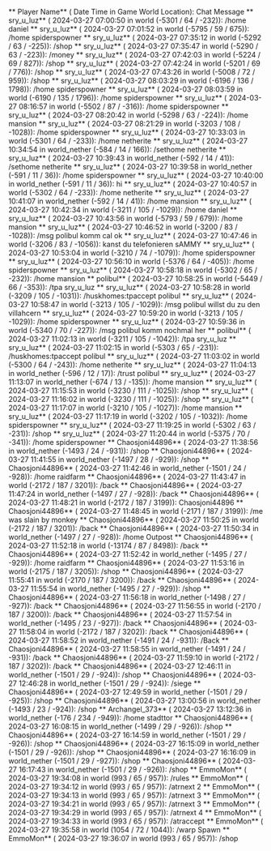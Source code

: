 ** Player Name** ( Date  Time in  Game World Location):  Chat Message
** sry_u_luz** ( 2024-03-27  07:00:50 in  world (-5301 / 64 / -232)): /home daniel
** sry_u_luz** ( 2024-03-27  07:01:52 in  world (-5795 / 59 / 675)): /home spiderspowner
** sry_u_luz** ( 2024-03-27  07:35:12 in  world (-5292 / 63 / -225)): /shop
** sry_u_luz** ( 2024-03-27  07:35:47 in  world (-5290 / 63 / -223)): /money
** sry_u_luz** ( 2024-03-27  07:42:03 in  world (-5224 / 69 / 827)): /shop
** sry_u_luz** ( 2024-03-27  07:42:24 in  world (-5201 / 69 / 776)): /shop
** sry_u_luz** ( 2024-03-27  07:43:26 in  world (-5008 / 72 / 959)): /shop
** sry_u_luz** ( 2024-03-27  08:03:29 in  world (-6196 / 136 / 1798)): /home spiderspowner
** sry_u_luz** ( 2024-03-27  08:03:59 in  world (-6190 / 135 / 1796)): /home spiderspowner
** sry_u_luz** ( 2024-03-27  08:16:57 in  world (-5502 / 87 / -316)): /home spiderspowner
** sry_u_luz** ( 2024-03-27  08:20:42 in  world (-5298 / 63 / -224)): /home mansion
** sry_u_luz** ( 2024-03-27  08:21:29 in  world (-3203 / 108 / -1028)): /home spiderspowner
** sry_u_luz** ( 2024-03-27  10:33:03 in  world (-5301 / 64 / -233)): /home netherite
** sry_u_luz** ( 2024-03-27  10:34:54 in  world_nether (-584 / 14 / 166)): /sethome netherite
** sry_u_luz** ( 2024-03-27  10:39:43 in  world_nether (-592 / 14 / 41)): /sethome netherite
** sry_u_luz** ( 2024-03-27  10:39:58 in  world_nether (-591 / 11 / 36)): /home spiderspowner
** sry_u_luz** ( 2024-03-27  10:40:00 in  world_nether (-591 / 11 / 36)): hi
** sry_u_luz** ( 2024-03-27  10:40:57 in  world (-5302 / 64 / -233)): /home netherite
** sry_u_luz** ( 2024-03-27  10:41:07 in  world_nether (-592 / 14 / 41)): /home mansion
** sry_u_luz** ( 2024-03-27  10:42:34 in  world (-3211 / 105 / -1029)): /home daniel
** sry_u_luz** ( 2024-03-27  10:43:56 in  world (-5793 / 59 / 679)): /home mansion
** sry_u_luz** ( 2024-03-27  10:46:52 in  world (-3200 / 83 / -1028)): /msg polibul komm cal ok
** sry_u_luz** ( 2024-03-27  10:47:46 in  world (-3206 / 83 / -1056)): kanst du telefonieren sAMMY
** sry_u_luz** ( 2024-03-27  10:53:04 in  world (-3210 / 74 / -1079)): /home spiderspowner
** sry_u_luz** ( 2024-03-27  10:56:10 in  world (-5376 / 64 / -405)): /home spiderspowner
** sry_u_luz** ( 2024-03-27  10:58:18 in  world (-5302 / 65 / -232)): /home mansion
** polibul** ( 2024-03-27  10:58:25 in  world (-5449 / 66 / -353)): /tpa sry_u_luz
** sry_u_luz** ( 2024-03-27  10:58:28 in  world (-3209 / 105 / -1031)): /huskhomes:tpaccept polibul
** sry_u_luz** ( 2024-03-27  10:58:47 in  world (-3213 / 105 / -1029)): /msg polibul willst du zu den villahcern
** sry_u_luz** ( 2024-03-27  10:59:20 in  world (-3213 / 105 / -1029)): /home spiderspowner
** sry_u_luz** ( 2024-03-27  10:59:36 in  world (-5340 / 70 / -227)): /msg polibul komm nochmal her
** polibul** ( 2024-03-27  11:02:13 in  world (-3211 / 105 / -1042)): /tpa sry_u_luz
** sry_u_luz** ( 2024-03-27  11:02:15 in  world (-5303 / 65 / -231)): /huskhomes:tpaccept polibul
** sry_u_luz** ( 2024-03-27  11:03:02 in  world (-5300 / 64 / -243)): /home netherite
** sry_u_luz** ( 2024-03-27  11:04:13 in  world_nether (-596 / 12 / 17)): /trust polibul
** sry_u_luz** ( 2024-03-27  11:13:07 in  world_nether (-674 / 13 / -135)): /home mansion
** sry_u_luz** ( 2024-03-27  11:15:53 in  world (-3230 / 111 / -1025)): /shop
** sry_u_luz** ( 2024-03-27  11:16:02 in  world (-3230 / 111 / -1025)): /shop
** sry_u_luz** ( 2024-03-27  11:17:07 in  world (-3210 / 105 / -1027)): /home mansion
** sry_u_luz** ( 2024-03-27  11:17:19 in  world (-3202 / 105 / -1032)): /home spiderspowner
** sry_u_luz** ( 2024-03-27  11:19:25 in  world (-5302 / 63 / -231)): /shop
** sry_u_luz** ( 2024-03-27  11:20:44 in  world (-5375 / 70 / -341)): /home spiderspowner
** Chaosjoni44896** ( 2024-03-27  11:38:56 in  world_nether (-1493 / 24 / -931)): /shop
** Chaosjoni44896** ( 2024-03-27  11:41:55 in  world_nether (-1497 / 28 / -929)): /shop
** Chaosjoni44896** ( 2024-03-27  11:42:46 in  world_nether (-1501 / 24 / -928)): /home raidfarm
** Chaosjoni44896** ( 2024-03-27  11:43:47 in  world (-2172 / 187 / 3201)): /back
** Chaosjoni44896** ( 2024-03-27  11:47:24 in  world_nether (-1497 / 27 / -928)): /back
** Chaosjoni44896** ( 2024-03-27  11:48:21 in  world (-2172 / 187 / 3199)): Chaosjoni44896
** Chaosjoni44896** ( 2024-03-27  11:48:45 in  world (-2171 / 187 / 3199)): /me was slain by monkey
** Chaosjoni44896** ( 2024-03-27  11:50:25 in  world (-2172 / 187 / 3201)): /back
** Chaosjoni44896** ( 2024-03-27  11:50:34 in  world_nether (-1497 / 27 / -928)): /home Outpost
** Chaosjoni44896** ( 2024-03-27  11:52:18 in  world (-13174 / 87 / 8498)): /back
** Chaosjoni44896** ( 2024-03-27  11:52:42 in  world_nether (-1495 / 27 / -929)): /home raidfarm
** Chaosjoni44896** ( 2024-03-27  11:53:16 in  world (-2175 / 187 / 3205)): /shop
** Chaosjoni44896** ( 2024-03-27  11:55:41 in  world (-2170 / 187 / 3200)): /back
** Chaosjoni44896** ( 2024-03-27  11:55:54 in  world_nether (-1495 / 27 / -929)): /shop
** Chaosjoni44896** ( 2024-03-27  11:56:18 in  world_nether (-1498 / 27 / -927)): /back
** Chaosjoni44896** ( 2024-03-27  11:56:55 in  world (-2170 / 187 / 3200)): /back
** Chaosjoni44896** ( 2024-03-27  11:57:54 in  world_nether (-1495 / 23 / -927)): /back
** Chaosjoni44896** ( 2024-03-27  11:58:04 in  world (-2172 / 187 / 3202)): /back
** Chaosjoni44896** ( 2024-03-27  11:58:52 in  world_nether (-1491 / 24 / -931)): /Back
** Chaosjoni44896** ( 2024-03-27  11:58:55 in  world_nether (-1491 / 24 / -931)): /back
** Chaosjoni44896** ( 2024-03-27  11:59:10 in  world (-2172 / 187 / 3202)): /back
** Chaosjoni44896** ( 2024-03-27  12:46:11 in  world_nether (-1501 / 29 / -924)): /shop
** Chaosjoni44896** ( 2024-03-27  12:46:28 in  world_nether (-1501 / 29 / -924)): /siege
** Chaosjoni44896** ( 2024-03-27  12:49:59 in  world_nether (-1501 / 29 / -925)): /shop
** Chaosjoni44896** ( 2024-03-27  13:00:56 in  world_nether (-1493 / 23 / -924)): /shop
** Archangel_373** ( 2024-03-27  13:12:36 in  world_nether (-176 / 234 / -949)): /home stadttor
** Chaosjoni44896** ( 2024-03-27  16:08:15 in  world_nether (-1499 / 29 / -926)): /shop
** Chaosjoni44896** ( 2024-03-27  16:14:59 in  world_nether (-1501 / 29 / -926)): /shop
** Chaosjoni44896** ( 2024-03-27  16:15:09 in  world_nether (-1501 / 29 / -926)): /shop
** Chaosjoni44896** ( 2024-03-27  16:16:09 in  world_nether (-1501 / 29 / -927)): /shop
** Chaosjoni44896** ( 2024-03-27  16:17:43 in  world_nether (-1501 / 29 / -926)): /shop
** EmmoMon** ( 2024-03-27  19:34:08 in  world (993 / 65 / 957)): /rules
** EmmoMon** ( 2024-03-27  19:34:12 in  world (993 / 65 / 957)): /atrnext 2
** EmmoMon** ( 2024-03-27  19:34:13 in  world (993 / 65 / 957)): /atrnext 3
** EmmoMon** ( 2024-03-27  19:34:21 in  world (993 / 65 / 957)): /atrnext 3
** EmmoMon** ( 2024-03-27  19:34:29 in  world (993 / 65 / 957)): /atrnext 4
** EmmoMon** ( 2024-03-27  19:34:33 in  world (993 / 65 / 957)): /atraccept
** EmmoMon** ( 2024-03-27  19:35:58 in  world (1054 / 72 / 1044)): /warp Spawn
** EmmoMon** ( 2024-03-27  19:36:07 in  world (993 / 65 / 957)): /shop
